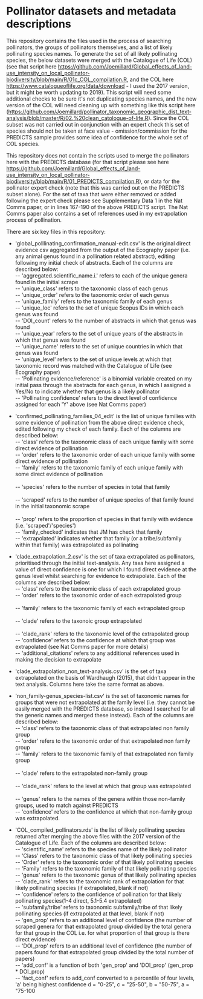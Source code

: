 # Pollinator datasets and metadata descriptions

This repository contains the files used in the process of searching pollinators, the groups of pollinators themselves, and a list of likely pollinating species names. To generate the set of all likely pollinating species, the below datasets were merged with the Catalogue of Life (COL) (see that script here https://github.com/Joemillard/Global_effects_of_land-use_intensity_on_local_pollinator-biodiversity/blob/main/R/01c_COL_compilation.R, and the COL here https://www.catalogueoflife.org/data/download - I used the 2017 version, but it might be worth updating to 2019). This script will need some additional checks to be sure it's not duplicating species names, and the new version of the COL will need cleaning up with something like this script here (https://github.com/Joemillard/pollinator_taxonomic_geographic_dist_text-analysis/blob/master/R/02.%20clean_catologue-of-life.R). Since the COL subset was not carried out in conjunction with an expert check this set of species should not be taken at face value - omission/commission for the PREDICTS sample provides some idea of confidence for the whole set of COL species.

This repository does not contain the scripts used to merge the pollinators here with the PREDICTS database (for that script please see here https://github.com/Joemillard/Global_effects_of_land-use_intensity_on_local_pollinator-biodiversity/blob/main/R/01_PREDICTS_compilation.R), or data for the pollinator expert check (note that this was carried out on the PREDICTS subset alone). For the set of taxa that were either removed or added following the expert check please see Supplementary Data 1 in the Nat Comms paper, or in lines 167-190 of the above PREDICTS script. The Nat Comms paper also contains a set of references used in my extrapolation process of pollination.

There are six key files in this repository:

* 'global_polllinating_confirmation_manual-edit.csv' is the original direct evidence csv aggregated from the output of the Ecography paper (i.e. any animal genus found in a pollination related abstract), editing following my initial check of abstracts. Each of the columns are described below: <br>
		-- 'aggregated.scientific_name.i.' refers to each of the unique genera found in the initial scrape <br>
		-- 'unique_class' refers to the taxonomic class of each genus<br>
		-- 'unique_order' refers to the taxonomic order of each genus<br>
		-- 'unique_family' refers to the taxonomic family of each genus<br>
		-- 'unique_loc' refers to the set of unique Scopus IDs in which each genus was found<br>
		-- 'DOI_count' refers to the number of abstracts in which that genus was found<br>
		-- 'unique_year' refers to the set of unique years of the abstracts in which that genus was found<br>
		-- 'unique_name' refers to the set of unique countries in which that genus was found<br>
		-- 'unique_level' refers to the set of unique levels at which that taxonomic record was matched with the Catalogue of Life (see Ecography paper)<br>
		-- 'Pollinating evidence/reference' is a binomial variable created on my initial pass through the abstracts for each genus, in which I assigned a Yes/No to indicate whether that genus is a likely pollinator<br>
		-- 'Pollinating confidence' refers to the direct level of confidence assigned for each 'Y' above (see Nat Comms paper)<br>

* 'confirmed_pollinating_families_04_edit' is the list of unique families with some evidence of pollination from the above direct evidence check, edited following my check of each family. Each of the columns are described below: <br>
		-- 'class' refers to the taxonomic class of each unique family with some direct evidence of pollination<br>
		-- 'order' refers to the taxonomic order of each unique family with some direct evidence of pollination<br> 
		-- 'family' refers to the taxonomic family of each unique family with some direct evidence of pollination<br>	
		-- 'species' refers to the number of species in total that family<br>	
		-- 'scraped' refers to the number of unique species of that family found in the initial taxonomic scrape<br>	
		-- 'prop' refers to the proportion of species in that family with evidence (i.e. 'scraped'/'species')<br>
		-- 'family_checked' indicates that JM has check that family<br>
		-- 'extrapolated' indicates whether that family (or a tribe/subfamily within that family) was extrapolated as pollinating<br>

* 'clade_extrapolation_2.csv' is the set of taxa extrapolated as pollinators, prioritised through the initial text-analysis. Any taxa here assigned a value of direct confidence is one for which I found direct evidence at the genus level whilst searching for evidence to extrapolate. Each of the columns are described below: <br>
		-- 'class' refers to the taxonomic class of each extrapolated group<br>	
		-- 'order' refers to the taxonomic order of each extrapolated group<br>		
		-- 'family' refers to the taxonomic family of each extrapolated group<br>		
		-- 'clade' refers to the taxonoic group extrapolated<br>	
		-- 'clade_rank'	refers to the taxonomic level of the extrapolated group<br>
		-- 'confidence' refers to the confidence at which that group was extrapolated (see Nat Comms paper for more details)<br>
		-- 'additional_citations' refers to any additional references used in making the decision to extrapolate<br>

* 'clade_extrapolation_non_text-analysis.csv' is the set of taxa extrapolated on the basis of Wardhaugh (2015), that didn't appear in the text analysis. Columns here take the same format as above.

* 'non_family-genus_species-list.csv' is the set of taxonomic names for groups that were not extrapolated at the family level (i.e. they cannot be easily merged with the PREDICTS database, so instead I searched for all the generic names and merged these instead). Each of the columns are described below: <br>
		-- 'class' refers to the taxonomic class of that extrapolated non family group<br>
		-- 'order' refers to the taxonomic order of that extrapolated non family group<br>
		-- 'family' refers to the taxonomic family of that extrapolated non family group<br>	
		-- 'clade' refers to the extrapolated non-family group<br> 	
		-- 'clade_rank' refers to the level at which that group was extrapolated<br>	
		-- 'genus' refers to the names of the genera within those non-family groups, used to match against PREDICTS<br>	
		-- 'confidence' refers to the confidence at which that non-family group was extrapolated.<br>

* 'COL_compiled_pollinators.rds' is the list of likely pollinating species returned after merging the above files with the 2017 version of the Catalogue of Life. Each of the columns are described below:<br> 
		-- 'scientific_name' refers to the species name of the likely pollinator<br>
		-- 'Class' refers to the taxonomic class of that likely pollinating species<br>
		-- 'Order' refers to the taxonomic order of that likely pollinating species <br>
		-- 'Family' refers to the taxonomic family of that likely pollinating species<br>
		-- 'genus' refers to the taxonomic genus of that likely pollinating species<br>
		-- 'clade_rank' refers to the taxonomic rank of extrapolation for that likely pollinating species (if extrapolated, blank if not)<br>
		-- 'confidence' refers to the confidence of pollination for that likely pollinating species(1-4 direct, 5.1-5.4 extrapolated)<br>
 		-- 'subfamily/tribe' refers to taxonomic subfamily/tribe of that likely pollinating species (if extrapolated at that level, blank if not)<br>
 		-- 'gen_prop' refers to an additional level of confidence (the number of scraped genera for that extrapolated group divided by the total genera for that group in the COL i.e. for what proportion of that group is there direct evidence)<br>
 		-- 'DOI_prop' refers to an additional level of confidence (the number of papers found for that extrapolated group divided by the total number of papers)<br> 
 		-- 'add_conf' is a function of both 'gen_prop' and 'DOI_prop'  (gen_prop * DOI_prop)<br>
 		-- 'fact_conf' refers to add_conf converted to a percentile of four levels, 'a' being highest confidence d = "0-25", c = "25-50", b = "50-75", a = "75-100<br>
